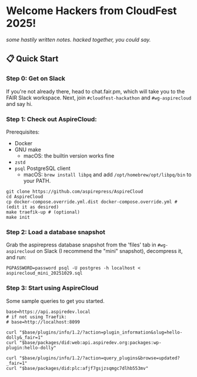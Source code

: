 # Welcome Hackers from CloudFest 2025!

_some hastily written notes.  hacked together, you could say._

## 📋 Quick Start

### Step 0: Get on Slack

If you're not already there, head to chat.fair.pm, which will take you to the FAIR Slack workspace.
Next, join `#cloudfest-hackathon` and `#wg-aspirecloud` and say hi.

### Step 1: Check out AspireCloud:

Prerequisites:
* Docker
* GNU make 
  * macOS: the builtin version works fine
* `zstd` 
* `psql` PostgreSQL client
  * macOS: `brew install libpq` and add `/opt/homebrew/opt/libpq/bin` to your PATH.

```
git clone https://github.com/aspirepress/AspireCloud
cd AspireCloud
cp docker-compose.override.yml.dist docker-compose.override.yml # (edit it as desired)
make traefik-up # (optional)
make init
```

### Step 2: Load a database snapshot

Grab the aspirepress database snapshot from the 'files' tab in `#wg-aspirecloud` on Slack (I recommend the "mini" snapshot), decompress it, and run:
```
PGPASSWORD=password psql -U postgres -h localhost < aspirecloud_mini_20251029.sql
```

### Step 3: Start using AspireCloud

Some sample queries to get you started.  

```
base=https://api.aspiredev.local
# if not using Traefik:
# base=http://localhost:8099

curl "$base/plugins/info/1.2/?action=plugin_information&slug=hello-dolly&_fair=1"
curl "$base/packages/did:web:api.aspiredev.org:packages:wp-plugin:hello-dolly"

curl "$base/plugins/info/1.2/?action=query_plugins&browse=updated?_fair=1"
curl "$base/packages/did:plc:afjf7gsjzsqmgc7dlhb553mv"

```

